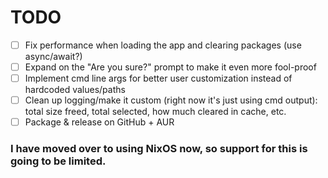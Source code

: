 # TODO

- [ ] Fix performance when loading the app and clearing packages (use async/await?)
- [ ] Expand on the "Are you sure?" prompt to make it even more fool-proof
- [ ] Implement cmd line args for better user customization instead of hardcoded values/paths 
- [ ] Clean up logging/make it custom (right now it's just using cmd output): total size freed, total selected, how much cleared in cache, etc.
- [ ] Package & release on GitHub + AUR

### I have moved over to using NixOS now, so support for this is going to be limited.

